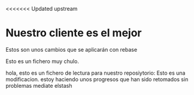 <<<<<<< Updated upstream
# Nuestro cliente es el mejor

Estos son unos cambios que se aplicarán con rebase

Esto es un fichero muy chulo.

hola, esto es un fichero de lectura para nuestro reposiytorio:
Esto es una modificacion. estoy haciendo unos progresos que han sido retomados sin problemas mediate elstash
